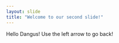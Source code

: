 ```yaml
---
layout: slide
title: "Welcome to our second slide!"
---
```

Hello Dangus!
Use the left arrow to go back!
